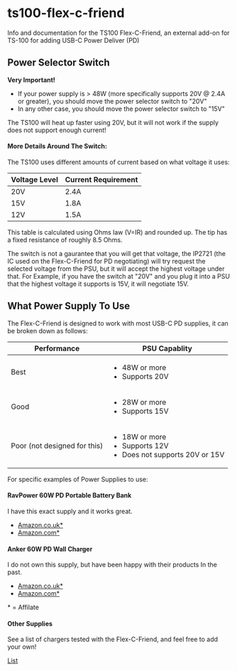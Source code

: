# ts100-flex-c-friend
Info and documentation for the TS100 Flex-C-Friend, an external add-on for TS-100 for adding USB-C Power Deliver (PD)


## Power Selector Switch

**Very Important!**

- If your power supply is > 48W (more specifically supports 20V @ 2.4A or greater), you should move the power selector switch to "20V"
- In any other case, you should move the power selector switch to "15V"

The TS100 will heat up faster using 20V, but it will not work if the supply does not support enough current!

#### More Details Around The Switch:

The TS100 uses different amounts of current based on what voltage it uses:

| Voltage Level  | Current Requirement |
| ------------- | ------------- |
| 20V  | 2.4A  |
| 15V  | 1.8A  |
| 12V  | 1.5A  |

This table is calculated using Ohms law (V=IR) and rounded up. The tip has a fixed resistance of roughly 8.5 Ohms.

The switch is not a gaurantee that you will get that voltage, the IP2721 (the IC used on the Flex-C-Friend for PD negotiating) will try request the selected voltage from the PSU, but it will accept the highest voltage under that. For Example, if you have the switch at "20V" and you plug it into a PSU that the highest voltage it supports is 15V, it will negotiate 15V.

## What Power Supply To Use

The Flex-C-Friend is designed to work with most USB-C PD supplies, it can be broken down as follows:

| Performance  | PSU Capablity |
| ------------- | ------------- |
| Best | <ul><li>48W or more</li><li>Supports 20V</li></ul>|
| Good  | <ul><li>28W or more</li><li>Supports 15V</li></ul>  |
| Poor (not designed for this)   | <ul><li>18W or more</li><li>Supports 12V</li><li>Does not supports 20V or 15V</li></ul>  |

For specific examples of Power Supplies to use:

#### RavPower 60W PD Portable Battery Bank

I have this exact supply and it works great.

- [Amazon.co.uk*](https://amzn.to/2XsIUzt)
- [Amazon.com*](https://amzn.to/31m7jb7)

#### Anker 60W PD Wall Charger

I do not own this supply, but have been happy with their products In the past.

- [Amazon.co.uk*](https://amzn.to/2DIDNnu)
- [Amazon.com*](https://amzn.to/2XylwAs)


\* = Affilate

#### Other Supplies

See a list of chargers tested with the Flex-C-Friend, and feel free to add your own!

[List](https://github.com/witnessmenow/ts100-flex-c-friend/blob/master/supplies.md)





